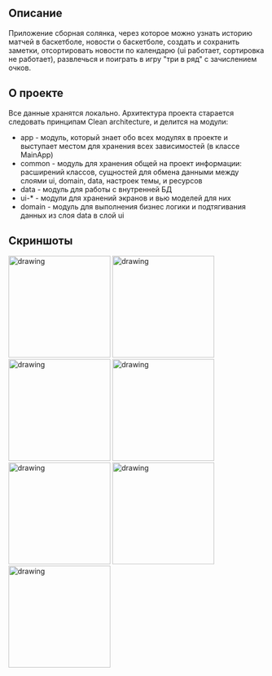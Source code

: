 ## Описание
Приложение сборная солянка, через которое можно узнать историю матчей в баскетболе, новости о баскетболе, создать и сохранить заметки, отсортировать новости по календарю (ui работает, сортировка не работает), развлечься и поиграть в игру "три в ряд" с зачислением очков.

## О проекте
Все данные хранятся локально.
Архитектура проекта старается следовать принципам Clean architecture, и делится на модули:

* app - модуль, который знает обо всех модулях в проекте и выступает местом для хранения всех зависимостей (в классе MainApp)
* common - модуль для хранения общей на проект информации: расширений классов, сущностей для обмена данными между слоями ui, domain, data, настроек темы, и ресурсов
* data - модуль для работы с внутренней БД
* ui-* - модули для хранений экранов и вью моделей для них
* domain - модуль для выполнения бизнес логики и подтягивания данных из слоя data в слой ui

## Скриншоты

<img src="https://github.com/askosarygin/SportsNews/assets/77168356/3329df45-d421-4f94-80df-3dd583c07d3b" alt="drawing" width="200"/>
<img src="https://github.com/askosarygin/SportsNews/assets/77168356/d7cba8db-9195-468a-b75f-2b8b9c06c7c8" alt="drawing" width="200"/>
<img src="https://github.com/askosarygin/SportsNews/assets/77168356/a5eaa6f2-5b93-44b8-88c9-6f7afc28acae" alt="drawing" width="200"/>
<img src="https://github.com/askosarygin/SportsNews/assets/77168356/e2836287-49a3-4fef-87c6-8a8226ba7979" alt="drawing" width="200"/>
<img src="https://github.com/askosarygin/SportsNews/assets/77168356/0d4ece7e-1e12-4045-9606-422446a29dce" alt="drawing" width="200"/>
<img src="https://github.com/askosarygin/SportsNews/assets/77168356/643ec2f3-247e-4767-901d-72bde74504ff" alt="drawing" width="200"/>
<img src="https://github.com/askosarygin/SportsNews/assets/77168356/8bd7f886-beb6-4277-b0ec-0ef649f77a30" alt="drawing" width="200"/>
